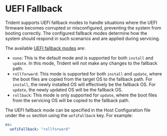 
# UEFI Fallback

Trident supports UEFI fallback modes to handle situations where the UEFI firmware becomes corrupted or misconfigured, preventing the system from booting correctly. The configured fallback modes determine how the system should respond in such scenarios and are applied during servicing.

The available [UEFI fallback modes](../Reference/Host-Configuration/API-Reference/UefiFallbackMode.md) are:

- `none`: This is the default mode and is supported for both `install` and `update`. In this mode, Trident will not make any changes to the fallback path.
- `rollforward`: This mode is supported for both `install` and `update`, where the boot files are copied from the target OS to the fallback path. For `install`, the newly installed OS will effectively be the fallback OS. For `update`, the newly updated OS will be the fallback OS.
- `rollback`: This mode is only supported for `update`, where the boot files from the servicing OS will be copied to the fallback path.

The UEFI fallback mode can be specified in the Host Configuration file under the `os` section using the `uefiFallback` key. For example:

```yaml
os:
  uefiFallback: "rollforward"
```
